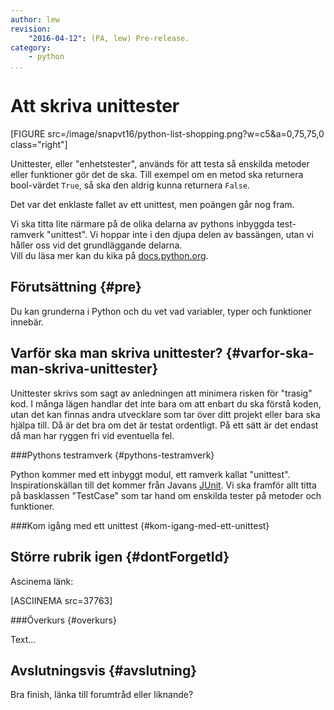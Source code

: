 ```yaml
---
author: lew
revision:
    "2016-04-12": (PA, lew) Pre-release.
category:
    - python
...
```

Att skriva unittester
===================================

[FIGURE src=/image/snapvt16/python-list-shopping.png?w=c5&a=0,75,75,0 class="right"]

Unittester, eller "enhetstester", används för att testa så enskilda metoder eller funktioner gör det de ska. Till exempel om en metod ska returnera bool-värdet `True`, så ska den aldrig kunna returnera `False`.  

Det var det enklaste fallet av ett unittest, men poängen går nog fram.

Vi ska titta lite närmare på de olika delarna av pythons inbyggda test-ramverk "unittest". Vi hoppar inte i den djupa delen av bassängen, utan vi håller oss vid det grundläggande delarna.  
Vill du läsa mer kan du kika på [docs.python.org](https://docs.python.org/3/library/unittest.html).

<!--more-->



Förutsättning {#pre}
-------------------------------

Du kan grunderna i Python och du vet vad variabler, typer och funktioner innebär.



Varför ska man skriva unittester? {#varfor-ska-man-skriva-unittester}
------------------------------

Unittester skrivs som sagt av anledningen att minimera risken för "trasig" kod. I många lägen handlar det inte bara om att enbart du ska förstå koden, utan det kan finnas andra utvecklare som tar över ditt projekt eller bara ska hjälpa till. Då är det bra om det är testat ordentligt. På ett sätt är det endast då man har ryggen fri vid eventuella fel.



###Pythons testramverk {#pythons-testramverk}

Python kommer med ett inbyggt modul, ett ramverk kallat "unittest". Inspirationskällan till det kommer från Javans [JUnit](http://junit.org/junit4/). Vi ska framför allt titta på basklassen "TestCase" som tar hand om enskilda tester på metoder och funktioner.



###Kom igång med ett unittest {#kom-igang-med-ett-unittest}





Större rubrik igen {#dontForgetId}
------------------------------

Ascinema länk:

[ASCIINEMA src=37763]



###Överkurs {#overkurs}

Text...



Avslutningsvis {#avslutning}
------------------------------

Bra finish, länka till forumtråd eller liknande?
